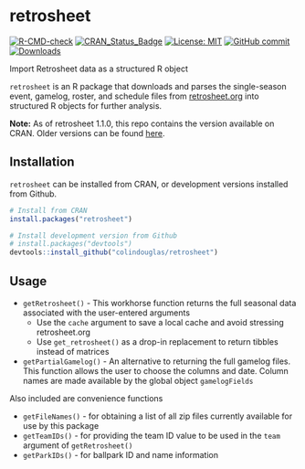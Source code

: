 
# retrosheet

<!-- badges: start -->

[![R-CMD-check](https://github.com/colindouglas/retrosheet/actions/workflows/R-CMD-check.yaml/badge.svg)](https://github.com/colindouglas/retrosheet/actions/workflows/R-CMD-check.yaml)
[![CRAN_Status_Badge](https://www.r-pkg.org/badges/version/retrosheet)](https://cran.r-project.org/package=retrosheet)
[![License:
MIT](https://img.shields.io/badge/license-GPL%20(%3E%3D%202)-blue.svg)](https://opensource.org/license/gpl-2-0/)
[![GitHub
commit](https://img.shields.io/github/last-commit/colindouglas/retrosheet)](https://github.com/colindouglas/retrosheet/commit/main)
[![Downloads](https://cranlogs.r-pkg.org/badges/last-week/retrosheet)](https://cran.r-project.org/package=retrosheet)
<!-- badges: end --> Import Retrosheet data as a structured R object

`retrosheet` is an R package that downloads and parses the single-season
event, gamelog, roster, and schedule files from
[retrosheet.org](https://www.retrosheet.org/) into structured R objects
for further analysis.

**Note:** As of retrosheet 1.1.0, this repo contains the version
available on CRAN. Older versions can be found
[here](https://github.com/rmscriven/retrosheet).

## Installation

`retrosheet` can be installed from CRAN, or development versions
installed from Github.

``` r
# Install from CRAN
install.packages("retrosheet")

# Install development version from Github
# install.packages("devtools")
devtools::install_github("colindouglas/retrosheet")
```

## Usage

- `getRetrosheet()` - This workhorse function returns the full seasonal
  data associated with the user-entered arguments
  - Use the `cache` argument to save a local cache and avoid stressing
    retrosheet.org
  - Use `get_retrosheet()` as a drop-in replacement to return tibbles
    instead of matrices
- `getPartialGamelog()` - An alternative to returning the full gamelog
  files. This function allows the user to choose the columns and date.
  Column names are made available by the global object `gamelogFields`

Also included are convenience functions

- `getFileNames()` - for obtaining a list of all zip files currently
  available for use by this package
- `getTeamIDs()` - for providing the team ID value to be used in the
  `team` argument of `getRetrosheet()`
- `getParkIDs()` - for ballpark ID and name information
